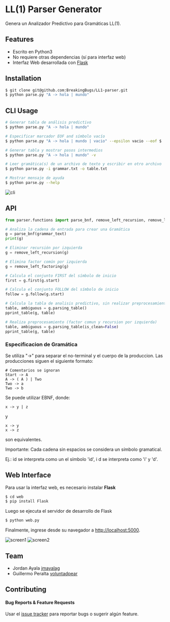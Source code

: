 # LL(1) Parser Generator

Genera un Analizador Predictivo para Gramáticas LL(1).


## Features

- Escrito en Python3
- No requiere otras dependencias (sí para interfaz web)
- Interfaz Web desarrollada con [Flask](http://flask.pocoo.org/)

## Installation

```bash
$ git clone git@github.com:BreakingBugs/LL1-parser.git
$ python parse.py "A -> hola | mundo"
```


## CLI Usage
```bash
# Generar tabla de análisis predictivo
$ python parse.py "A -> hola | mundo"

# Especificar marcador EOF and símbolo vacío
$ python parse.py "A -> hola | mundo | vacio" --epsilon vacio --eof $

# Generar tabla y mostrar pasos intermedios
$ python parse.py "A -> hola | mundo" -v

# Leer gramática(s) de un archivo de texto y escribir en otro archivo
$ python parse.py -i grammar.txt -o table.txt

# Mostrar mensaje de ayuda
$ python parse.py --help
```

![cli](http://imgur.com/3vDx2Hq.png)

## API

```python
from parser.functions import parse_bnf, remove_left_recursion, remove_left_factoring, pprint_table

# Analiza la cadena de entrada para crear una Gramática
g = parse_bnf(grammar_text) 
print(g)

# Eliminar recursión por izquierda
g = remove_left_recursion(g)

# Elimina factor común por izquierda
g = remove_left_factoring(g) 

# Calcula el conjunto FIRST del símbolo de inicio
first = g.first(g.start)

# Calcula el conjunto FOLLOW del símbolo de inicio
follow = g.follow(g.start)

# Calcula la tabla de analisis predictivo, sin realizar preprocesamiento
table, ambiguous = g.parsing_table()
pprint_table(g, table)

# Realiza preprocesamiento (factor comun y recursion por izquierda)
table, ambiguous = g.parsing_table(is_clean=False)
pprint_table(g, table)
```


### Especificacion de Gramática

Se utiliza "->" para separar el no-terminal y el cuerpo de la produccion.
Las producciones siguen el siguiente formato:

```
# Comentarios se ignoran
Start -> A
A -> ( A ) | Two
Two -> a
Two -> b
```

Se puede utilizar EBNF, donde:
```
x -> y | z
```

y

```
x -> y
x -> z
```
son equivalentes.

Importante: Cada cadena sin espacios se considera un símbolo gramatical.

Ej.: id se interpreta como un el símbolo 'id', i d se interpreta como 'i' y 'd'.


## Web Interface

Para usar la interfaz web, es necesario instalar **Flask**
```bash
$ cd web
$ pip install Flask
```

Luego se ejecuta el servidor de desarrollo de Flask
```bash
$ python web.py
```

Finalmente, ingrese desde su navegador a [http://localhost:5000](http://localhost:5000).

![screen1](http://i.imgur.com/SzITp1I.png)
![screen2](http://imgur.com/Y8DZsKk.png)

## Team
- Jordan Ayala [jmayalag](https://github.com/jmayalag)
- Guillermo Peralta [voluntadpear](https://github.com/voluntadpear)

## Contributing

#### Bug Reports & Feature Requests

Usar el [issue tracker](https://github.com/BreakingBugs/LL1-parser/issues) para reportar bugs o sugerir algún feature.